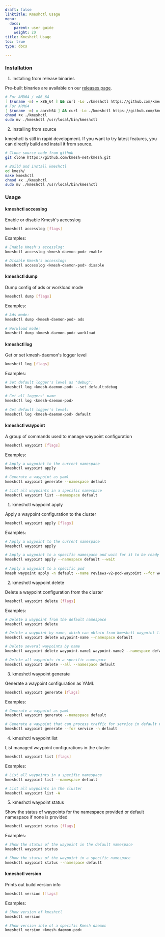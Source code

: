 ```yaml
---
draft: false
linktitle: Kmeshctl Usage
menu:
  docs:
    parent: user guide
    weight: 20
title: Kmeshctl Usage
toc: true
type: docs

---
```


### Installation

1. Installing from release binaries

Pre-built binaries are available on our [releases page](https://github.com/kmesh-net/kmesh/releases).

```bash
# For AMD64 / x86_64
[ $(uname -m) = x86_64 ] && curl -Lo ./kmeshctl https://github.com/kmesh-net/kmesh/releases/download/v1.0.0/kmeshctl-linux-amd64
# For ARM64
[ $(uname -m) = aarch64 ] && curl -Lo ./kmeshctl https://github.com/kmesh-net/kmesh/releases/download/v1.0.0/kmeshctl-linux-arm64
chmod +x ./kmeshctl
sudo mv ./kmeshctl /usr/local/bin/kmeshctl
```

2. Installing from source

kmeshctl is still in rapid development. If you want to try latest features, you can directly build and install it from source.

```bash
# Clone source code from github
git clone https://github.com/kmesh-net/kmesh.git

# Build and install kmeshctl
cd kmesh/
make kmeshctl
chmod +x ./kmeshctl
sudo mv ./kmeshctl /usr/local/bin/kmeshctl
```

### Usage

#### kmeshctl accesslog

Enable or disable Kmesh's accesslog

```bash
kmeshctl accesslog [flags]
```

Examples:

```bash
# Enable Kmesh's accesslog:
kmeshctl accesslog <kmesh-daemon-pod> enable

# Disable Kmesh's accesslog:
kmeshctl accesslog <kmesh-daemon-pod> disable
```

#### kmeshctl dump

Dump config of ads or workload mode

```bash
kmeshctl dump [flags]
```

Examples:

```bash
# Ads mode:
kmeshctl dump <kmesh-daemon-pod> ads
          
# Workload mode:
kmeshctl dump <kmesh-daemon-pod> workload
```

#### kmeshctl log

Get or set kmesh-daemon's logger level

```bash
kmeshctl log [flags]
```

Examples:

```bash
# Set default logger's level as "debug":
kmeshctl log <kmesh-daemon-pod> --set default:debug

# Get all loggers' name
kmeshctl log <kmesh-daemon-pod>
          
# Get default logger's level:
kmeshctl log <kmesh-daemon-pod> default
```

#### kmeshctl waypoint

A group of commands used to manage waypoint configuration

```bash
kmeshctl waypoint [flags]
```

Examples:

```bash
# Apply a waypoint to the current namespace
kmeshctl waypoint apply

# Generate a waypoint as yaml
kmeshctl waypoint generate --namespace default

# List all waypoints in a specific namespace
kmeshctl waypoint list --namespace default
```

1. kmeshctl waypoint apply

Apply a waypoint configuration to the cluster

```bash
kmeshctl waypoint apply [flags]
```

Examples:

```bash
# Apply a waypoint to the current namespace
kmeshctl waypoint apply

# Apply a waypoint to a specific namespace and wait for it to be ready
kmeshctl waypoint apply --namespace default --wait
 
# Apply a waypoint to a specific pod
kmesh waypoint apply -n default --name reviews-v2-pod-waypoint --for workload
```

2. kmeshctl waypoint delete

Delete a waypoint configuration from the cluster

```bash
kmeshctl waypoint delete [flags]
```

Examples:

```bash
# Delete a waypoint from the default namespace
kmeshctl waypoint delete

# Delete a waypoint by name, which can obtain from kmeshctl waypoint list
kmeshctl waypoint delete waypoint-name --namespace default

# Delete several waypoints by name
kmeshctl waypoint delete waypoint-name1 waypoint-name2 --namespace default

# Delete all waypoints in a specific namespace
kmeshctl waypoint delete --all --namespace default
```

3. kmeshctl waypoint generate

Generate a waypoint configuration as YAML

```bash
kmeshctl waypoint generate [flags]
```

Examples:

```bash
# Generate a waypoint as yaml
kmeshctl waypoint generate --namespace default

# Generate a waypoint that can process traffic for service in default namespace
kmeshctl waypoint generate --for service -n default
```

4. kmeshctl waypoint list

List managed waypoint configurations in the cluster

```bash
kmeshctl waypoint list [flags]
```

Examples:

```bash
# List all waypoints in a specific namespace
kmeshctl waypoint list --namespace default

# List all waypoints in the cluster
kmeshctl waypoint list -A
```

5. kmeshctl waypoint status

Show the status of waypoints for the namespace provided or default namespace if none is provided

```bash
kmeshctl waypoint status [flags]
```

Examples:

```bash
# Show the status of the waypoint in the default namespace
kmeshctl waypoint status

# Show the status of the waypoint in a specific namespace
kmeshctl waypoint status --namespace default
```

#### kmeshctl version

Prints out build version info

```bash
kmeshctl version [flags]
```

Examples:

```bash
# Show version of kmeshctl
kmeshctl version

# Show version info of a specific Kmesh daemon
kmeshctl version <kmesh-daemon-pod>
```
